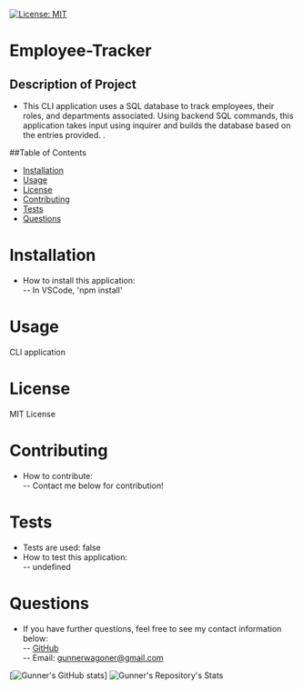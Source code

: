 
[![License: MIT](https://img.shields.io/badge/License-MIT-yellow.svg)](https://opensource.org/licenses/MIT)  

# Employee-Tracker  

## Description of Project  
- This CLI application uses a SQL database to track employees, their roles, and departments associated. Using backend SQL commands, this application takes input using inquirer and builds the database based on the entries provided. .  

##Table of Contents  
- [Installation](#Installation)  
- [Usage](#Usage)  
- [License](#License)  
- [Contributing](#Contributing)  
- [Tests](#Tests)  
- [Questions](#Questions)  

# Installation  
- How to install this application:  
-- In VSCode, 'npm install'  

# Usage  
CLI application  

# License  
MIT License  
# Contributing  
- How to contribute:  
-- Contact me below for contribution!  

# Tests  
- Tests are used: false  
- How to test this application:  
-- undefined  

# Questions
- If you have further questions, feel free to see my contact information below:  
-- [GitHub](https://github.com/GunnySensei)  
-- Email: gunnerwagoner@gmail.com  
    
[![Gunner's GitHub stats](https://github-readme-stats.vercel.app/api?username=GunnySensei&show_icons=true)]
![Gunner's Repository's Stats](https://github-readme-stats.vercel.app/api/top-langs/?username=GunnySensei&theme=blue-green)